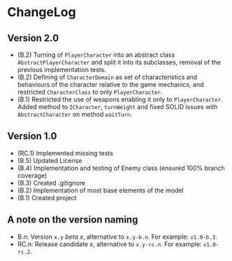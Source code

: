 ChangeLog
=========

Version 2.0
-----------
- (B.2) Turning of ``PlayerCharacter`` into an abstract class ``AbstractPlayerCharacter`` and split
        it into its subclasses, removal of the previous implementation tests.
- (B.2) Defining of ``CharacterDomain`` as set of characteristics and behaviours of the character
        relative to the game mechanics, and restricted ``CharacterClass`` to only
        ``PlayerCharacter``.
- (B.1) Restricted the use of weapons enabling it only to ``PlayerCharacter``.
        Added method to ``ICharacter``, ``turnWeight`` and fixed SOLID issues with
        ``AbstractCharacter`` on method ``waitTurn``.

Version 1.0
-----------
- (RC.1) Implemented missing tests
- (B.5) Updated License
- (B.4) Implementation and testing of Enemy class (ensured 100% branch coverage)
- (B.3) Created .gitignore
- (B.2) Implementation of most base elements of the model
- (B.1) Created project

A note on the version naming
----------------------------
- B.n: Version ``x.y`` _beta x_, alternative to ``x.y-b.n``.
  For example: ``v1.0-b.3``.
- RC.n: Release candidate x, alternative to ``x.y-rc.n``.
  For example: ``v1.0-rc.2``.